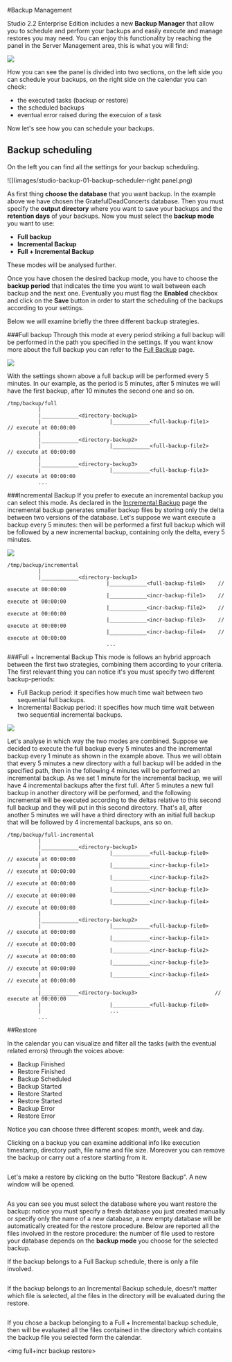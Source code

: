 #Backup Management

Studio 2.2 Enterprise Edition includes a new **Backup Manager** that allow you to schedule and perform your backups and easily execute and manage restores you may need.
You can enjoy this functionality by reaching the panel in the Server Management area, this is what you will find:

![](images/studio-backup-00-fresh-scheduler.png)

How you can see the panel is divided into two sections, on the left side you can schedule your backups, on the right side on the calendar you can check:
- the executed tasks (backup or restore)
- the scheduled backups
- eventual error raised during the execuion of a task

Now let's see how you can schedule your backups.

## Backup scheduling

On the left you can find all the settings for your backup scheduling.

![](images/studio-backup-01-backup-scheduler-right panel.png)

As first thing **choose the database** that you want backup. In the example above we have chosen the GratefulDeadConcerts
database.
Then you must specify the **output directory** where you want to save your backups and the **retention days** of your backups.
Now you must select the **backup mode** you want to use:
- **Full backup**
- **Incremental Backup**
- **Full + Incremental Backup**

These modes will be analysed further.

Once you have chosen the desired backup mode, you have to choose the **backup period** that indicates the time you want to
wait between each backup and the next one.
Eventually you must flag the **Enabled** checkbox and click on the **Save** button in order to start the scheduling of the 
backups according to your settings.

Below we will examine briefly the three different backup strategies.

###Full backup
Through this mode at every period striking a full backup will be performed in the path you specified in the settings.
If you want know more about the full backup you can refer to the [Full Backup](Backup-and-Restore.md) page.

![](images/studio-backup-02-full-backup-scheduling.png)

With the settings shown above a full backup will be performed every 5 minutes. In our example, as the period is 5 minutes, after 5 minutes we will have the first backup, after 10 minutes the second one and so on.

```
/tmp/backup/full
          |
          |____________<directory-backup1>                         
          |                      |____________<full-backup-file1>    // execute at 00:00:00
          |
          |____________<directory-backup2>                         
          |                      |____________<full-backup-file2>    // execute at 00:00:00
          |
          |____________<directory-backup3>                        
          |                      |____________<full-backup-file3>    // execute at 00:00:00
          ...
```


###Incremental Backup
If you prefer to execute an incremental backup you can select this mode.
As declared in the [Incremental Backup](Incremental-Backup-And-Restore.md) page the incremental backup generates smaller backup files by storing only the delta between two versions of the database.
Let's suppose we want execute a backup every 5 minutes: then will be performed a first full backup which will be followed by a new incremental backup, containing  only the delta, every 5 minutes.

![](images/studio-backup-03-incremental-backup-scheduling.png)

```
/tmp/backup/incremental
          |
          |____________<directory-backup1>                         
                                |____________<full-backup-file0>    // execute at 00:00:00
                                |____________<incr-backup-file1>    // execute at 00:00:00
                                |____________<incr-backup-file2>    // execute at 00:00:00
                                |____________<incr-backup-file3>    // execute at 00:00:00
                                |____________<incr-backup-file4>    // execute at 00:00:00
                                ...

```


###Full + Incremental Backup
This mode is follows an hybrid approach between the first two strategies, combining them according to your criteria. The first relevant thing you can notice it's you must specify two different backup-periods:
- Full Backup period: it specifies how much time wait between two sequential full backups.
- Incremental Backup period: it specifies how much time wait between two sequential incremental backups.

![](images/studio-backup-03-full-incremental-backup-scheduling.png)

Let's analyse in which way the two modes are combined. Suppose we decided to execute the full backup every 5 minutes and the incremental backup every 1 minute as shown in the example above.
Thus we will obtain that every 5 minutes a new directory with a full backup will be added in the specified path, then in the following 4 minutes will be performed an incremental backup. As we set 1 minute for the incremental backup, we will have 4 incremental backups after the first full.
After 5 minutes a new full backup in another directory will be performed, and the following incremental will be executed according to the deltas relative to this second full backup and they will put in this second directory.
That's all, after another 5 minutes we will have a third directory with an initial full backup that will be followed by 4 
incremental backups, ans so on.

```
/tmp/backup/full-incremental
          |
          |____________<directory-backup1>                         
          |                      |____________<full-backup-file0>    // execute at 00:00:00
          |                      |____________<incr-backup-file1>    // execute at 00:00:00
          |                      |____________<incr-backup-file2>    // execute at 00:00:00
          |                      |____________<incr-backup-file3>    // execute at 00:00:00
          |                      |____________<incr-backup-file4>    // execute at 00:00:00
          |
          |____________<directory-backup2>                         
          |                      |____________<full-backup-file0>    // execute at 00:00:00
          |                      |____________<incr-backup-file1>    // execute at 00:00:00
          |                      |____________<incr-backup-file2>    // execute at 00:00:00
          |                      |____________<incr-backup-file3>    // execute at 00:00:00
          |                      |____________<incr-backup-file4>    // execute at 00:00:00
          |
          |____________<directory-backup3>                         // execute at 00:00:00
          |                      |____________<full-backup-file0>
          |                      ...
          ...
```

##Restore

In the calendar you can visualize and filter all the tasks (with the eventual related errors) through the voices above:
- Backup Finished
- Restore Finished
- Backup Scheduled
- Backup Started
- Restore Started
- Restore Started
- Backup Error
- Restore Error

Notice you can choose three different scopes: month, week and day.

Clicking on a backup you can examine additional info like execution timestamp, directory path, file name and file size.
Moreover you can remove the backup or carry out a restore starting from it.

<img backup-info>

Let's make a restore by clicking on the butto "Restore Backup". A new window will be opened.

<img restore-db>

As you can see you must select the database where you want restore the backup: notice you must specify a fresh database you just created manually or specify only the name of a new database, a new empty database will be automatically created for the restore procedure.
Below are reported all the files involved in the restore procedure: the number of file used to restore your database depends on the **backup mode** you choose for the selected backup.

If the backup belongs to a Full Backup schedule, there is only a file involved.

<img full-backup restore>

If the backup belongs to an Incremental Backup schedule, doesn't matter which file is selected, al the files in the directory will be evaluated during the restore.

<img incremental-backup restore>

If you chose a backup belonging to a Full + Incremental backup schedule, then will be evaluated all the files contained in the directory which contains the backup file you selected form the calendar.

<img full+incr backup restore>
